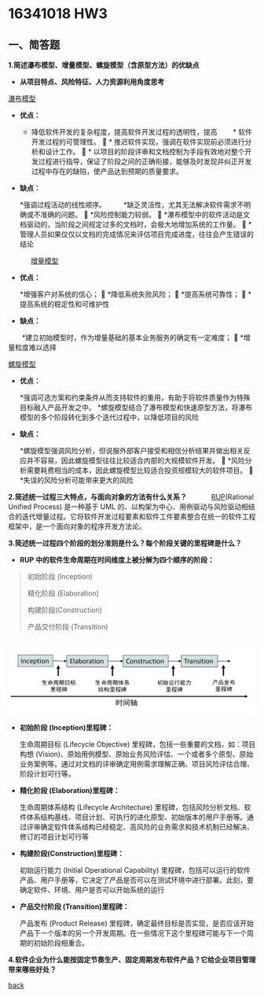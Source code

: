 ﻿---
layout: default
---
# 16341018 HW3

## 一、简答题
**1.简述瀑布模型、增量模型、螺旋模型（含原型方法）的优缺点**
　      
* **从项目特点、风险特征、人力资源利用角度思考**
    
[瀑布模型]( https://en.wikipedia.org/wiki/Waterfall_model)
　 
* **优点：** 

    * 降低软件开发的复杂程度，提高软件开发过程的透明性，提高
　　* 软件开发过程的可管理性。
  * 推迟软件实现，强调在软件实现前必须进行分析和设计工作。
  * 以项目的阶段评审和文档控制为手段有效地对整个开发过程进行指导，保证了阶段之间的正确衔接，能够及时发现并纠正开发过程中存在的缺陷，使产品达到预期的质量要求。 

* **缺点：**

     *强调过程活动的线性顺序。
　　 *缺乏灵活性，尤其无法解决软件需求不明确或不准确的问题。
   *风险控制能力较弱。
   *瀑布模型中的软件活动是文档驱动的，当阶段之间规定过多的文档时，会极大地增加系统的工作量。
   *管理人员如果仅仅以文档的完成情况来评估项目完成进度，往往会产生错误的结论

　　　
[增量模型]( https://en.wikipedia.org/wiki/Iterative_and_incremental_development) 
 
* **优点：**

     *增强客户对系统的信心；
   *降低系统失败风险；
   *提高系统可靠性；
   *提高系统的稳定性和可维护性
      
* **缺点：**
     
　　*建立初始模型时，作为增量基础的基本业务服务的确定有一定难度；
  *增量粒度难以选择

[螺旋模型]( https://en.wikipedia.org/wiki/Spiral_model) 
  
* **优点：**

     *强调可选方案和约束条件从而支持软件的重用，有助于将软件质量作为特殊目标融入产品开发之中。
     *螺旋模型结合了瀑布模型和快速原型方法，将瀑布模型的多个阶段转化到多个迭代过程中，以降低项目的风险
           
* **缺点：**

     *螺旋模型强调风险分析，但说服外部客户接受和相信分析结果并做出相关反应并不容易，因此螺旋模型往往比较适合内部的大规模软件开发。
  *风险分析需要耗费相当的成本，因此螺旋模型比较适合投资规模较大的软件项目。
  *失误的风险分析可能带来更大的风险


**2.简述统一过程三大特点，与面向对象的方法有什么关系？**
　
　　[RUP](https://en.wikipedia.org/wiki/Rational_Unified_Process)(Rational Unified Process) 是一种基于 UML 的、以构架为中心、用例驱动与风险驱动相结合的迭代增量过程。它将软件开发过程要素和软件工件要素整合在统一的软件工程框架中，是一个面向对象的程序开发方法论。
　

**3.简述统一过程四个阶段的划分准则是什么？每个阶段关键的里程碑是什么？**
　   
* **RUP 中的软件生命周期在时间维度上被分解为四个顺序的阶段：**

>初始阶段 (Inception)
>
>精化阶段 (Elaboration)
>
>构建阶段(Construction) 
>
>产品交付阶段 (Transition)
　
  
　 ![四个顺序的阶段]( image/phase.png)
　
　　
* **初始阶段 (Inception)里程碑：**

    生命周期目标 (Lifecycle Objective) 里程碑，包括一些重要的文档，如：项目构想 (Vision)、原始用例模型、原始业务风险评估、一个或者多个原型、原始业务案例等。通过对文档的评审确定用例需求理解正确、项目风险评估合理、阶段计划可行等。

* **精化阶段 (Elaboration)里程碑：**

    生命周期体系结构 (Lifecycle Architecture) 里程碑，包括风险分析文档、软件体系结构基线、项目计划、可执行的进化原型、初始版本的用户手册等。通过评审确定软件体系结构已经稳定、高风险的业务需求和技术机制已经解决、修订的项目计划可行等

* **构建阶段(Construction)里程碑：**

    初始运行能力 (Initial Operational Capability) 里程碑，包括可以运行的软件产品、用户手册等，它决定了产品是否可以在测试环境中进行部署。此刻，要确定软件、环境、用户是否可以开始系统的运行

* **产品交付阶段 (Transition)里程碑：**

    产品发布 (Product Release) 里程碑，确定最终目标是否实现，是否应该开始产品下一个版本的另一个开发周期。在一些情况下这个里程碑可能与下一个周期的初始阶段相重合。

**4.软件企业为什么能按固定节奏生产、固定周期发布软件产品？它给企业项目管理带来哪些好处？**

[back](./)

